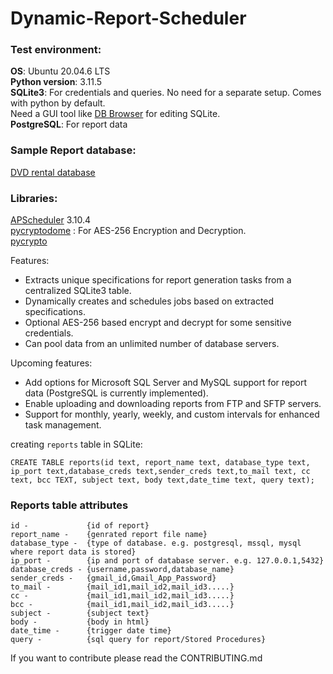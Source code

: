 # Dynamic-Report-Scheduler

### Test environment:

**OS**:              Ubuntu 20.04.6 LTS\
**Python version**:  3.11.5\
**SQLite3**:         For credentials and queries. No need for a separate setup. 
                     Comes with python by default.  
                     Need a GUI tool like [DB Browser](https://sqlitebrowser.org/) for editing SQLite.\
**PostgreSQL**:      For report data

### Sample Report database:
[DVD rental database](https://www.postgresqltutorial.com/postgresql-getting-started/postgresql-sample-database/)


### Libraries:
[APScheduler](https://github.com/agronholm/apscheduler) 3.10.4\
[pycryptodome](https://github.com/Legrandin/pycryptodome) : For AES-256 Encryption and Decryption.\
[pycrypto](https://anaconda.org/anaconda/pycrypto)

Features:
* Extracts unique specifications for report generation tasks from a centralized SQLite3 table.
* Dynamically creates and schedules jobs based on extracted specifications.
* Optional AES-256 based encrypt and decrypt for some sensitive credentials.
* Can pool data from an unlimited number of database servers.


Upcoming features:
* Add options for Microsoft SQL Server and MySQL support for report data (PostgreSQL is currently implemented).
* Enable uploading and downloading reports from FTP and SFTP servers.
* Support for monthly, yearly, weekly, and custom intervals for enhanced task management.




creating ```reports``` table in SQLite:

```
CREATE TABLE reports(id text, report_name text, database_type text, ip_port text,database_creds text,sender_creds text,to_mail text, cc text, bcc TEXT, subject text, body text,date_time text, query text);
```


### Reports table attributes
```
id -             {id of report}
report_name -    {genrated report file name}
database_type -  {type of database. e.g. postgresql, mssql, mysql where report data is stored}
ip_port -        {ip and port of database server. e.g. 127.0.0.1,5432}
database_creds - {username,password,database_name}
sender_creds -   {gmail_id,Gmail_App_Password}
to_mail -        {mail_id1,mail_id2,mail_id3.....}
cc -             {mail_id1,mail_id2,mail_id3.....}
bcc -            {mail_id1,mail_id2,mail_id3.....}
subject -        {subject text}
body -           {body in html}
date_time -      {trigger date time}
query -          {sql query for report/Stored Procedures}

```

If you want to contribute please read the CONTRIBUTING.md
